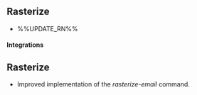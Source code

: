## Rasterize

- %%UPDATE_RN%%

#### Integrations

## Rasterize

- Improved implementation of the *rasterize-email* command.
